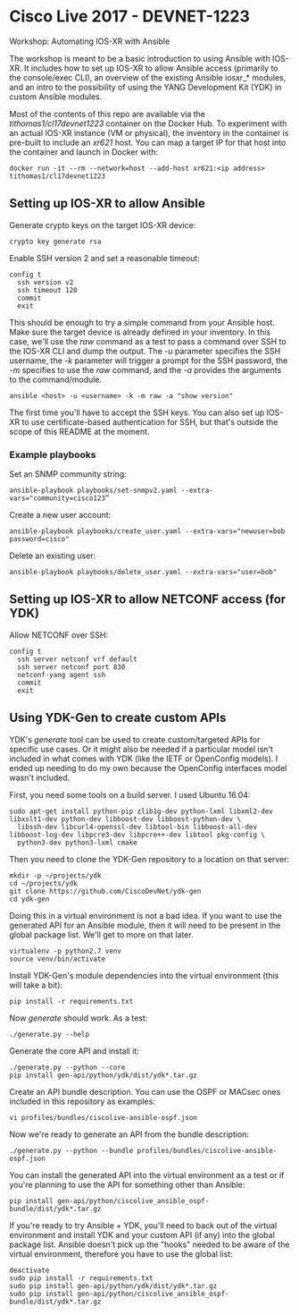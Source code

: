 # __Cisco Live 2017 - DEVNET-1223__
Workshop: Automating IOS-XR with Ansible

The workshop is meant to be a basic introduction to using Ansible with IOS-XR. It includes
how to set up IOS-XR to allow Ansible access (primarily to the console/exec CLI), an
overview of the existing Ansible iosxr_* modules, and an intro to the possibility of using
the YANG Development Kit (YDK) in custom Ansible modules.

Most of the contents of this repo are available via the *tithomas1/cl17devnet1223* container
on the Docker Hub. To experiment with an actual IOS-XR instance (VM or physical), the inventory
in the container is pre-built to include an *xr621* host. You can map a target IP for that host
into the container and launch in Docker with:

```commandline
docker run -it --rm --network=host --add-host xr621:<ip address> tithomas1/cl17devnet1223
```

## Setting up IOS-XR to allow Ansible

Generate crypto keys on the target IOS-XR device:

```commandline
crypto key generate rsa
```

Enable SSH version 2 and set a reasonable timeout:

```commandline
config t
  ssh version v2
  ssh timeout 120
  commit
  exit
```

This should be enough to try a simple command from your Ansible host. Make sure the target
device is already defined in your inventory. In this case, we'll use the *raw* command as
a test to pass a command over SSH to the IOS-XR CLI and dump the output. The *-u* parameter
specifies the SSH username, the *-k* parameter will trigger a prompt for the SSH password,
the *-m* specifies to use the *raw* command, and the *-a* provides the arguments to the
command/module.

```commandline
ansible <host> -u <username> -k -m raw -a "show version"
```

The first time you'll have to accept the SSH keys. You can also set up IOS-XR to use
certificate-based authentication for SSH, but that's outside the scope of this README at
the moment.

### Example playbooks
Set an SNMP community string:
```commandline
ansible-playbook playbooks/set-snmpv2.yaml --extra-vars="community=cisco123”
```
Create a new user account:
```commandline
ansible-playbook playbooks/create_user.yaml --extra-vars="newuser=bob password=cisco"
```
Delete an existing user:
```commandline
ansible-playbook playbooks/delete_user.yaml --extra-vars="user=bob"
```

## Setting up IOS-XR to allow NETCONF access (for YDK)

Allow NETCONF over SSH:

```commandline
config t
  ssh server netconf vrf default
  ssh server netconf port 830
  netconf-yang agent ssh
  commit
  exit
```

## Using YDK-Gen to create custom APIs

YDK's *generate* tool can be used to create custom/targeted APIs for specific use cases. Or it
might also be needed if a particular model isn't included in what comes with YDK (like the
IETF or OpenConfig models). I ended up needing to do my own because the OpenConfig interfaces
model wasn't included.

First, you need some tools on a build server. I used Ubuntu 16.04:

```commandline
sudo apt-get install python-pip zlib1g-dev python-lxml libxml2-dev libxslt1-dev python-dev libboost-dev libboost-python-dev \
  libssh-dev libcurl4-openssl-dev libtool-bin libboost-all-dev libboost-log-dev libpcre3-dev libpcre++-dev libtool pkg-config \
  python3-dev python3-lxml cmake
```

Then you need to clone the YDK-Gen repository to a location on that server:

```commandline
mkdir -p ~/projects/ydk
cd ~/projects/ydk
git clone https://github.com/CiscoDevNet/ydk-gen
cd ydk-gen
```

Doing this in a virtual environment is not a bad idea. If you want to use the generated API
for an Ansible module, then it will need to be present in the global package list. We'll get
to more on that later.

```commandline
virtualenv -p python2.7 venv
source venv/bin/activate
```
Install YDK-Gen's module dependencies into the virtual environment (this will take a bit):

```commandline
pip install -r requirements.txt
```
Now *generate* should work. As a test:

```commandline
./generate.py --help
```
Generate the core API and install it:

```commandline
./generate.py --python --core
pip install gen-api/python/ydk/dist/ydk*.tar.gz
```
Create an API bundle description. You can use the OSPF or MACsec ones included in this repository as examples:

```commandline
vi profiles/bundles/ciscolive-ansible-ospf.json
```
Now we're ready to generate an API from the bundle description:

```commandline
./generate.py --python --bundle profiles/bundles/ciscolive-ansible-ospf.json
```
You can install the generated API into the virtual environment as a test or if you're planning to use the
API for something other than Ansible:

```commandline
pip install gen-api/python/ciscolive_ansible_ospf-bundle/dist/ydk*.tar.gz
```
If you're ready to try Ansible + YDK, you'll need to back out of the virtual environment and install YDK
and your custom API (if any) into the global package list. Ansible doesn't pick up the "hooks" needed to
be aware of the virtual environment, therefore you have to use the global list:

```commandline
deactivate
sudo pip install -r requirements.txt
sudo pip install gen-api/python/ydk/dist/ydk*.tar.gz
sudo pip install gen-api/python/ciscolive_ansible_ospf-bundle/dist/ydk*.tar.gz
```
